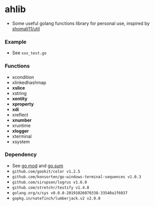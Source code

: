 # ahlib

+ Some useful golang functions library for personal use, inspired by [shomali11/util](https://github.com/shomali11/util)

### Example

+ See `xxx_test.go`

### Functions

+ xcondition
+ xlinkedhashmap
+ **xslice**
+ xstring
+ **xentity**
+ **xproperty**
+ **xdi**
+ xreflect
+ **xnumber**
+ xruntime
+ **xlogger**
+ xterminal
+ xsystem

### Dependency

+ See [go,mod](./go.mod) and [go.sum](./go.sum)
+ `github.com/gookit/color v1.2.5`
+ `github.com/konsorten/go-windows-terminal-sequences v1.0.3`
+ `github.com/sirupsen/logrus v1.6.0`
+ `github.com/stretchr/testify v1.4.0`
+ `golang.org/x/sys v0.0.0-20191026070338-33540a1f6037`
+ `gopkg.in/natefinch/lumberjack.v2 v2.0.0`
